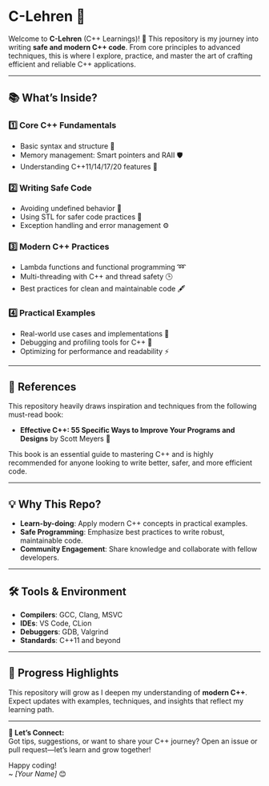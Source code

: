 # C-Lehren 🚀  

Welcome to **C-Lehren** (C++ Learnings)! 🌟 This repository is my journey into writing **safe and modern C++ code**. From core principles to advanced techniques, this is where I explore, practice, and master the art of crafting efficient and reliable C++ applications.  

---

## 📚 What’s Inside?

### **1️⃣ Core C++ Fundamentals**
- Basic syntax and structure 📜  
- Memory management: Smart pointers and RAII 🛡️  
- Understanding C++11/14/17/20 features 🌟  

### **2️⃣ Writing Safe Code**
- Avoiding undefined behavior 🛑  
- Using STL for safer code practices 🔐  
- Exception handling and error management ⚙️  

### **3️⃣ Modern C++ Practices**
- Lambda functions and functional programming ➿  
- Multi-threading with C++ and thread safety 🕒  
- Best practices for clean and maintainable code 🖋️  

### **4️⃣ Practical Examples**
- Real-world use cases and implementations 🚀  
- Debugging and profiling tools for C++ 🧰  
- Optimizing for performance and readability ⚡  

---

## 📖 References  
This repository heavily draws inspiration and techniques from the following must-read book:  

- **Effective C++: 55 Specific Ways to Improve Your Programs and Designs** by Scott Meyers 📘  

This book is an essential guide to mastering C++ and is highly recommended for anyone looking to write better, safer, and more efficient code.  

---

## 💡 Why This Repo?  
- **Learn-by-doing**: Apply modern C++ concepts in practical examples.  
- **Safe Programming**: Emphasize best practices to write robust, maintainable code.  
- **Community Engagement**: Share knowledge and collaborate with fellow developers.  

---

## 🛠️ Tools & Environment  
- **Compilers**: GCC, Clang, MSVC  
- **IDEs**: VS Code, CLion  
- **Debuggers**: GDB, Valgrind  
- **Standards**: C++11 and beyond  

---

## 🌟 Progress Highlights  
This repository will grow as I deepen my understanding of **modern C++**. Expect updates with examples, techniques, and insights that reflect my learning path.  

---

**📧 Let’s Connect:**  
Got tips, suggestions, or want to share your C++ journey? Open an issue or pull request—let’s learn and grow together!  

Happy coding!  
~ *[Your Name]* 😊  
